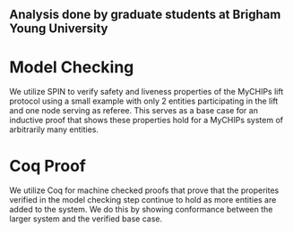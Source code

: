 ## Analysis done by graduate students at Brigham Young University

# Model Checking
We utilize SPIN to verify safety and liveness properties of the MyCHIPs lift protocol using a small example with only 2 entities participating in the lift and one node serving as referee. This serves as a base case for an inductive proof that shows these properties hold for a MyCHIPs system of arbitrarily many entities.

# Coq Proof
We utilize Coq for machine checked proofs that prove that the properites verified in the model checking step continue to hold as more entities are added to the system. We do this by showing conformance between the larger system and the verified base case.
